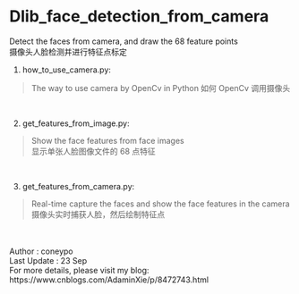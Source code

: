 # Dlib_face_detection_from_camera
Detect the faces from camera, and draw the 68 feature points 
<br>
摄像头人脸检测并进行特征点标定
<br>

1. how_to_use_camera.py: 
> The way to use camera by OpenCv in Python
> 如何 OpenCv 调用摄像头
<br>

2. get_features_from_image.py: 
> Show the face features from face images	
> 显示单张人脸图像文件的 68 点特征
<br>

3. get_features_from_camera.py: 
> Real-time capture the faces and show the face features in the camera	
> 摄像头实时捕获人脸，然后绘制特征点
<br>

<br>
Author : coneypo<br>
Last Update : 23 Sep<br>
For more details, please visit my blog: https://www.cnblogs.com/AdaminXie/p/8472743.html
